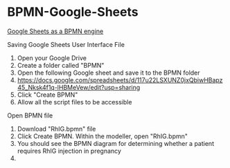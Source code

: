 # BPMN-Google-Sheets
<u>Google Sheets as a BPMN engine</u>

Saving Google Sheets User Interface File
1) Open your Google Drive
2) Create a folder called "BPMN"
3) Open the following Google sheet and save it to the BPMN folder
4) https://docs.google.com/spreadsheets/d/117u22LSXUNZ0jxQbiwHBapz45_Nksk4f1q-lHBMeVew/edit?usp=sharing
5) Click "Create BPMN"
6) Allow all the script files to be accessible

Open BPMN file
1) Download "RhIG.bpmn" file
2) Click Create BPMN. Within the modeller, open "RhIG.bpmn"
3) You should see the BPMN diagram for determining whether a patient requires RhIG injection in pregnancy
4) 
